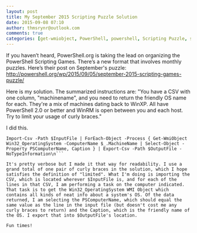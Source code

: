 ```yaml
---
layout: post
title: My September 2015 Scripting Puzzle Solution
date: 2015-09-08 07:10
author: thmsrynr@outlook.com
comments: true
categories: [get-wmiobject, PowerShell, powershell, Scripting Puzzle, scripting puzzle, scriptingpuzzle, Uncategorized, WMI]
---
```

If you haven’t heard, PowerShell.org is taking the lead on organizing the PowerShell Scripting Games. There’s a new format that involves monthly puzzles. Here’s their post on September's puzzle: <a href="http://powershell.org/wp/2015/09/05/september-2015-scripting-games-puzzle/" target="_blank">http://powershell.org/wp/2015/09/05/september-2015-scripting-games-puzzle/</a>

Here is my solution. The summarized instructions are: "You have a CSV with one column, "machinename", and you need to return the friendly OS name for each. They're a mix of machines dating back to WinXP. All have PowerShell 2.0 or better and WinRM is open between you and each host. Try to limit your usage of curly braces."

I did this.

```
Import-Csv -Path $InputFile | ForEach-Object -Process { Get-WmiObject Win32_OperatingSystem -ComputerName $_.MachineName | Select-Object -Property PSComputerName, Caption } | Export-Csv -Path $OutputFile -NoTypeInformation\n```

It's pretty verbose but I made it that way for readability. I use a grand total of one pair of curly braces in the solution, which I hope satisfies the definition of "limited". What I'm doing is importing the CSV, which is located wherever $InputFile is, and for each of the lines in that CSV, I am performing a task on the computer indicated. That task is to get the Win32_OperatingSystem WMI Object which contains all kinds of neat info about a system's OS. Of the data returned, I am selecting the PSComputerName, which should equal the same value as the line in the input file (but doesn't cost me any curly braces to return) and the Caption, which is the friendly name of the OS. I export that into $OutputFile's location.

Fun times!
